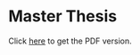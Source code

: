 # Master Thesis

Click  [here](https://cds.cern.ch/record/2294892/files/CERN-THESIS-2017-250.pdf) to get the PDF version.
